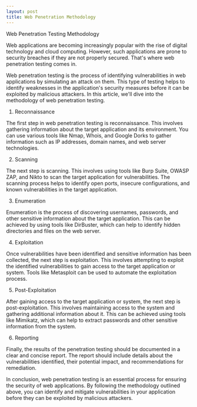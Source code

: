 ```yaml
---
layout: post
title: Web Penetration Methodology
---
```


Web Penetration Testing Methodology

Web applications are becoming increasingly popular with the rise of digital technology and cloud computing. However, such applications are prone to security breaches if they are not properly secured. That's where web penetration testing comes in.

Web penetration testing is the process of identifying vulnerabilities in web applications by simulating an attack on them. This type of testing helps to identify weaknesses in the application's security measures before it can be exploited by malicious attackers. In this article, we'll dive into the methodology of web penetration testing.

1. Reconnaissance

The first step in web penetration testing is reconnaissance. This involves gathering information about the target application and its environment. You can use various tools like Nmap, Whois, and Google Dorks to gather information such as IP addresses, domain names, and web server technologies.

2. Scanning

The next step is scanning. This involves using tools like Burp Suite, OWASP ZAP, and Nikto to scan the target application for vulnerabilities. The scanning process helps to identify open ports, insecure configurations, and known vulnerabilities in the target application.

3. Enumeration

Enumeration is the process of discovering usernames, passwords, and other sensitive information about the target application. This can be achieved by using tools like DirBuster, which can help to identify hidden directories and files on the web server.

4.  Exploitation

Once vulnerabilities have been identified and sensitive information has been collected, the next step is exploitation. This involves attempting to exploit the identified vulnerabilities to gain access to the target application or system. Tools like Metasploit can be used to automate the exploitation process.

5. Post-Exploitation

After gaining access to the target application or system, the next step is post-exploitation. This involves maintaining access to the system and gathering additional information about it. This can be achieved using tools like Mimikatz, which can help to extract passwords and other sensitive information from the system.

6. Reporting

Finally, the results of the penetration testing should be documented in a clear and concise report. The report should include details about the vulnerabilities identified, their potential impact, and recommendations for remediation.

In conclusion, web penetration testing is an essential process for ensuring the security of web applications. By following the methodology outlined above, you can identify and mitigate vulnerabilities in your application before they can be exploited by malicious attackers.
